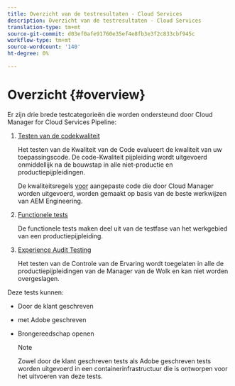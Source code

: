 ```yaml
---
title: Overzicht van de testresultaten - Cloud Services
description: Overzicht van de testresultaten - Cloud Services
translation-type: tm+mt
source-git-commit: d03ef0afe91760e35ef4e8fb3e3f2c833cbf945c
workflow-type: tm+mt
source-wordcount: '140'
ht-degree: 0%

---
```



# Overzicht {#overview}

Er zijn drie brede testcategorieën die worden ondersteund door Cloud Manager for Cloud Services Pipeline:

1. [Testen van de codekwaliteit](/help/implementing/cloud-manager/code-quality-testing.md)

   Het testen van de Kwaliteit van de Code evalueert de kwaliteit van uw toepassingscode. De code-Kwaliteit pijpleiding wordt uitgevoerd onmiddellijk na de bouwstap in alle niet-productie en productiepijpleidingen.

   De kwaliteitsregels [voor](/help/implementing/cloud-manager/custom-code-quality-rules.md) aangepaste code die door Cloud Manager worden uitgevoerd, worden gemaakt op basis van de beste werkwijzen van AEM Engineering.

1. [Functionele tests](/help/implementing/cloud-manager/functional-testing.md)

   De functionele tests maken deel uit van de testfase van het werkgebied van een productiepijpleiding.

1. [Experience Audit Testing](/help/implementing/cloud-manager/experience-audit-testing.md)

   Het testen van de Controle van de Ervaring wordt toegelaten in alle de productiepijpleidingen van de Manager van de Wolk en kan niet worden overgeslagen.

Deze tests kunnen:

* Door de klant geschreven
* met Adobe geschreven
* Brongereedschap openen

   >[!NOTE]
   > Zowel door de klant geschreven tests als Adobe geschreven tests worden uitgevoerd in een containerinfrastructuur die is ontworpen voor het uitvoeren van deze tests.

